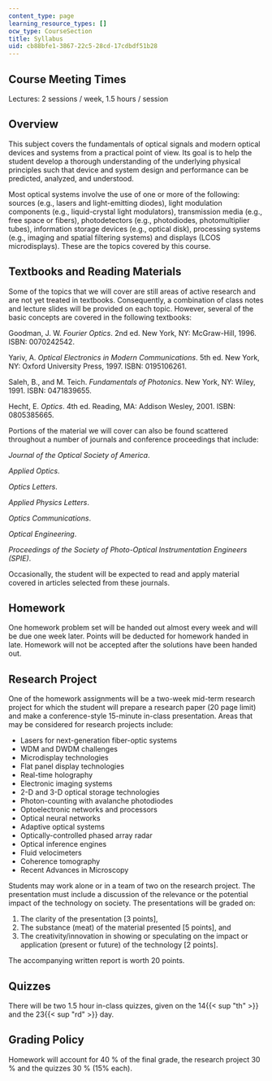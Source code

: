 ```yaml
---
content_type: page
learning_resource_types: []
ocw_type: CourseSection
title: Syllabus
uid: cb88bfe1-3867-22c5-28cd-17cdbdf51b28
---
```


Course Meeting Times
--------------------

Lectures: 2 sessions / week, 1.5 hours / session

Overview
--------

This subject covers the fundamentals of optical signals and modern optical devices and systems from a practical point of view. Its goal is to help the student develop a thorough understanding of the underlying physical principles such that device and system design and performance can be predicted, analyzed, and understood.

Most optical systems involve the use of one or more of the following: sources (e.g., lasers and light-emitting diodes), light modulation components (e.g., liquid-crystal light modulators), transmission media (e.g., free space or fibers), photodetectors (e.g., photodiodes, photomultiplier tubes), information storage devices (e.g., optical disk), processing systems (e.g., imaging and spatial filtering systems) and displays (LCOS microdisplays). These are the topics covered by this course.

Textbooks and Reading Materials
-------------------------------

Some of the topics that we will cover are still areas of active research and are not yet treated in textbooks. Consequently, a combination of class notes and lecture slides will be provided on each topic. However, several of the basic concepts are covered in the following textbooks:

Goodman, J. W. _Fourier Optics_. 2nd ed. New York, NY: McGraw-Hill, 1996. ISBN: 0070242542.

Yariv, A. _Optical Electronics in Modern Communications_. 5th ed. New York, NY: Oxford University Press, 1997. ISBN: 0195106261.

Saleh, B., and M. Teich. _Fundamentals of Photonics_. New York, NY: Wiley, 1991. ISBN: 0471839655.

Hecht, E. _Optics_. 4th ed. Reading, MA: Addison Wesley, 2001. ISBN: 0805385665.

Portions of the material we will cover can also be found scattered throughout a number of journals and conference proceedings that include:

_Journal of the Optical Society of America_.

_Applied Optics_.

_Optics Letters_.

_Applied Physics Letters_.

_Optics Communications_.

_Optical Engineering_.

_Proceedings of the Society of Photo-Optical Instrumentation Engineers (SPIE)_.

Occasionally, the student will be expected to read and apply material covered in articles selected from these journals.

Homework
--------

One homework problem set will be handed out almost every week and will be due one week later. Points will be deducted for homework handed in late. Homework will not be accepted after the solutions have been handed out.

Research Project
----------------

One of the homework assignments will be a two-week mid-term research project for which the student will prepare a research paper (20 page limit) and make a conference-style 15-minute in-class presentation. Areas that may be considered for research projects include:

*   Lasers for next-generation fiber-optic systems
*   WDM and DWDM challenges
*   Microdisplay technologies
*   Flat panel display technologies
*   Real-time holography
*   Electronic imaging systems
*   2-D and 3-D optical storage technologies
*   Photon-counting with avalanche photodiodes
*   Optoelectronic networks and processors
*   Optical neural networks
*   Adaptive optical systems
*   Optically-controlled phased array radar
*   Optical inference engines
*   Fluid velocimeters
*   Coherence tomography
*   Recent Advances in Microscopy

Students may work alone or in a team of two on the research project. The presentation must include a discussion of the relevance or the potential impact of the technology on society. The presentations will be graded on:

1.  The clarity of the presentation \[3 points\],
2.  The substance (meat) of the material presented \[5 points\], and
3.  The creativity/innovation in showing or speculating on the impact or application (present or future) of the technology \[2 points\].

The accompanying written report is worth 20 points.

Quizzes
-------

There will be two 1.5 hour in-class quizzes, given on the 14{{< sup "th" >}} and the 23{{< sup "rd" >}} day.

Grading Policy
--------------

Homework will account for 40 % of the final grade, the research project 30 % and the quizzes 30 % (15% each).